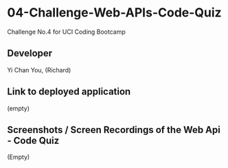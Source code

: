 # 04-Challenge-Web-APIs-Code-Quiz
Challenge No.4 for UCI Coding Bootcamp

## Developer

Yi Chan You, (Richard) 

## Link to deployed application

(empty)

## Screenshots / Screen Recordings of the Web Api - Code Quiz

(Empty)


